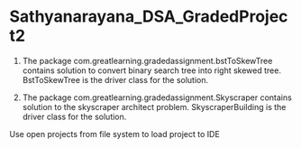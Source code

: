 # Sathyanarayana_DSA_GradedProject2

1. The package com.greatlearning.gradedassignment.bstToSkewTree contains solution to convert binary search tree into right skewed tree.
   BstToSkewTree is the driver class for the solution.
  
2. The package com.greatlearning.gradedassignment.Skyscraper contains solution to the skyscraper architect problem.
   SkyscraperBuilding is the driver class for the solution.

Use open projects from file system to load project to IDE
